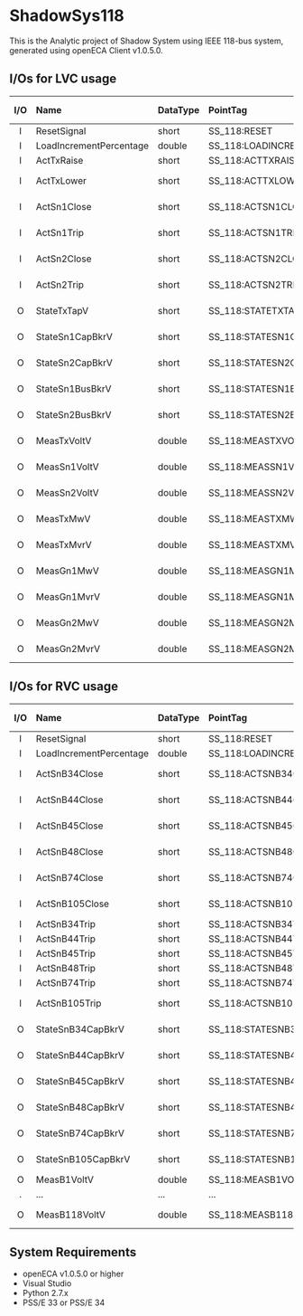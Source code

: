# ShadowSys118
This is the Analytic project of Shadow System using IEEE 118-bus system, generated using openECA 
Client v1.0.5.0.


## I/Os for LVC usage
| I/O | Name | DataType | PointTag | SignalType | SignalReference | ID (Assigned) |
| :-: | :--- | :------- | :------- | :--------: | :-------------- | :------------ |
| I | ResetSignal     | short | SS_118:RESET | DIGI | SS118-RESET | PPA:62 |
| I | LoadIncrementPercentage | double | SS_118:LOADINCRE | DIGI | SS118-LOADINCRE | PPA:41 |
| I | ActTxRaise      | short  | SS_118:ACTTXRAISE      | DIGI | SS118-ACTXRAISE   | PPA:42 |
| I | ActTxLower      | short  | SS_118:ACTTXLOWER      | DIGI | SS118-ACTTXLOWER  | PPA:43 |
| I | ActSn1Close     | short  | SS_118:ACTSN1CLOSE     | DIGI | SS118-ACTSN1CLOSE | PPA:44 |
| I | ActSn1Trip      | short  | SS_118:ACTSN1TRIP      | DIGI | SS118-ACTSN1TRIP  | PPA:45 |
| I | ActSn2Close     | short  | SS_118:ACTSN2CLOSE     | DIGI | SS118-ACTSN2CLOSE | PPA:46 |
| I | ActSn2Trip      | short  | SS_118:ACTSN2TRIP      | DIGI | SS118-ACTSN2TRIP  | PPA:47 |
| O | StateTxTapV     | short  | SS_118:STATETXTAPV     | DIGI | SS118-STATETXTAPV | PPA:48 |
| O | StateSn1CapBkrV | short  | SS_118:STATESN1CAPBKRV | DIGI | SS118-STATESN1CAPBKRV | PPA:49 |
| O | StateSn2CapBkrV | short  | SS_118:STATESN2CAPBKRV | DIGI | SS118-STATESN2CAPBKRV | PPA:50 |
| O | StateSn1BusBkrV | short  | SS_118:STATESN1BUSBKRV | DIGI | SS118-STATESN1BUSBKRV | PPA:51 |
| O | StateSn2BusBkrV | short  | SS_118:STATESN2BUSBKRV | DIGI | SS118-STATESN2BUSBKRV | PPA:52 |
| O | MeasTxVoltV     | double | SS_118:MEASTXVOLTV     | VPHM | SS118-MEASTXVOLTV  | PPA:53 |
| O | MeasSn1VoltV    | double | SS_118:MEASSN1VOLTV    | VPHM | SS118-MEASSN1VOLTV | PPA:54 |
| O | MeasSn2VoltV    | double | SS_118:MEASSN2VOLTV    | VPHM | SS118-MEASSN2VOLTV | PPA:55 |
| O | MeasTxMwV       | double | SS_118:MEASTXMWV       | CALC | SS118-MEASTXMWV    | PPA:56 |
| O | MeasTxMvrV      | double | SS_118:MEASTXMVRV      | CALC | SS118-MEASTXMVRV   | PPA:57 |
| O | MeasGn1MwV      | double | SS_118:MEASGN1MWV      | CALC | SS118-MEASGN1MWV   | PPA:58 |
| O | MeasGn1MvrV     | double | SS_118:MEASGN1MVRV     | CALC | SS118-MEASGN1MVRV  | PPA:59 |
| O | MeasGn2MwV      | double | SS_118:MEASGN2MWV      | CALC | SS118-MEASGN2MWV   | PPA:60 |
| O | MeasGn2MvrV     | double | SS_118:MEASGN2MVRV     | CALC | SS118-MEASGN2MVRV  | PPA:61 |


## I/Os for RVC usage
| I/O | Name | DataType | PointTag | SignalType | SignalReference | ID (Assigned) |
| :-: | :--- | :------- | :------- | :--------: | :-------------- | :------------ |
| I | ResetSignal     | short | SS_118:RESET | DIGI | SS118-RESET | PPA:62 |
| I | LoadIncrementPercentage | double | SS_118:LOADINCRE | DIGI | SS118-LOADINCRE | PPA:41 |
| I | ActSnB34Close  | short | SS_118:ACTSNB34CLOSE  | DIGI | SS118-ACTSNB34CLOSE  | PPA:63 |
| I | ActSnB44Close  | short | SS_118:ACTSNB44CLOSE  | DIGI | SS118-ACTSNB44CLOSE  | PPA:64 |
| I | ActSnB45Close  | short | SS_118:ACTSNB45CLOSE  | DIGI | SS118-ACTSNB45CLOSE  | PPA:65 |
| I | ActSnB48Close  | short | SS_118:ACTSNB48CLOSE  | DIGI | SS118-ACTSNB48CLOSE  | PPA:66 |
| I | ActSnB74Close  | short | SS_118:ACTSNB74CLOSE  | DIGI | SS118-ACTSNB74CLOSE  | PPA:67 |
| I | ActSnB105Close | short | SS_118:ACTSNB105CLOSE | DIGI | SS118-ACTSNB105CLOSE | PPA:68 |
| I | ActSnB34Trip   | short | SS_118:ACTSNB34TRIP   | DIGI | SS118-ACTSNB34TRIP   | PPA:69 |
| I | ActSnB44Trip   | short | SS_118:ACTSNB44TRIP   | DIGI | SS118-ACTSNB44TRIP   | PPA:70 |
| I | ActSnB45Trip   | short | SS_118:ACTSNB45TRIP   | DIGI | SS118-ACTSNB45TRIP   | PPA:71 |
| I | ActSnB48Trip   | short | SS_118:ACTSNB48TRIP   | DIGI | SS118-ACTSNB48TRIP   | PPA:72 |
| I | ActSnB74Trip   | short | SS_118:ACTSNB74TRIP   | DIGI | SS118-ACTSNB74TRIP   | PPA:73 |
| I | ActSnB105Trip  | short | SS_118:ACTSNB105TRIP  | DIGI | SS118-ACTSNB105TRIP  | PPA:74 |
| O | StateSnB34CapBkrV  | short | SS_118:STATESNB34CAPBKRV  | DIGI | SS118-STATESNB34CAPBKRV  | PPA:75 |
| O | StateSnB44CapBkrV  | short | SS_118:STATESNB44CAPBKRV  | DIGI | SS118-STATESNB44CAPBKRV  | PPA:76 |
| O | StateSnB45CapBkrV  | short | SS_118:STATESNB45CAPBKRV  | DIGI | SS118-STATESNB45CAPBKRV  | PPA:77 |
| O | StateSnB48CapBkrV  | short | SS_118:STATESNB48CAPBKRV  | DIGI | SS118-STATESNB48CAPBKRV  | PPA:78 |
| O | StateSnB74CapBkrV  | short | SS_118:STATESNB74CAPBKRV  | DIGI | SS118-STATESNB74CAPBKRV  | PPA:79 |
| O | StateSnB105CapBkrV | short | SS_118:STATESNB105CAPBKRV | DIGI | SS118-STATESNB105CAPBKRV | PPA:80 |
| O | MeasB1VoltV   | double | SS_118:MEASB1VOLTV   | VPHM | SS118-MEASB1VOLTV   | PPA:81 |
| . | ...           | ...    | ...                  | ...  | ...                 | ...  |
| O | MeasB118VoltV | double | SS_118:MEASB118VOLTV | VPHM | SS118-MEASB118VOLTV | PPA:198 |



## System Requirements
* openECA v1.0.5.0 or higher
* Visual Studio
* Python 2.7.x
* PSS/E 33 or PSS/E 34


